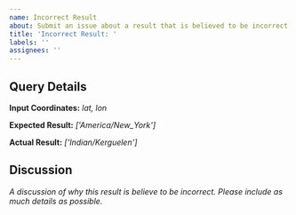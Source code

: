 ```yaml
---
name: Incorrect Result
about: Submit an issue about a result that is believed to be incorrect.
title: 'Incorrect Result: '
labels: ''
assignees: ''
---
```


## Query Details

**Input Coordinates:** *lat, lon*

**Expected Result:** *['America/New_York']*

**Actual Result:** *['Indian/Kerguelen']*

## Discussion

*A discussion of why this result is believe to be incorrect. Please include as much details as possible.*